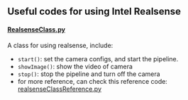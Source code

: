 ## Useful codes for using Intel Realsense

#### [RealsenseClass.py](https://github.com/ValenQiu/Computer-Vision/blob/main/Realsense/RealsenseClass.py)
  A class for using realsense, include:  
  - `start()`: set the camera configs, and start the pipeline. 
  - `showImage()`: show the video of camera
  - `stop()`: stop the pipeline and turn off the camera
  - for more reference, can check this reference code: [realsenseClassReference.py](https://github.com/ValenQiu/Computer-Vision/blob/main/Realsense/realsenseClassReference.py)
